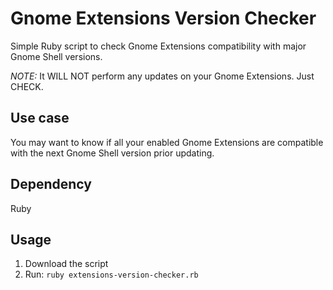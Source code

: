 # Gnome Extensions Version Checker
Simple Ruby script to check Gnome Extensions compatibility with major Gnome Shell versions.

*NOTE:* It WILL NOT perform any updates on your Gnome Extensions. Just CHECK.

## Use case
You may want to know if all your enabled Gnome Extensions are compatible with the next Gnome Shell version prior updating.

## Dependency
Ruby

## Usage
1. Download the script
2. Run: `ruby extensions-version-checker.rb`
